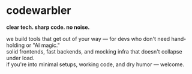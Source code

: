 # codewarbler

**clear tech. sharp code. no noise.**

we build tools that get out of your way — for devs who don't need hand-holding or "AI magic."  
solid frontends, fast backends, and mocking infra that doesn't collapse under load.  
if you're into minimal setups, working code, and dry humor — welcome.
